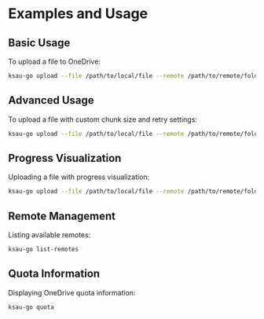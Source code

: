# Examples and Usage

## Basic Usage
To upload a file to OneDrive:
```bash
ksau-go upload --file /path/to/local/file --remote /path/to/remote/folder
```

## Advanced Usage
To upload a file with custom chunk size and retry settings:
```bash
ksau-go upload --file /path/to/local/file --remote /path/to/remote/folder --chunk-size 10485760 --retries 5 --retry-delay 10s
```

## Progress Visualization
Uploading a file with progress visualization:
```bash
ksau-go upload --file /path/to/local/file --remote /path/to/remote/folder --progress modern
```

## Remote Management
Listing available remotes:
```bash
ksau-go list-remotes
```

## Quota Information
Displaying OneDrive quota information:
```bash
ksau-go quota
```
